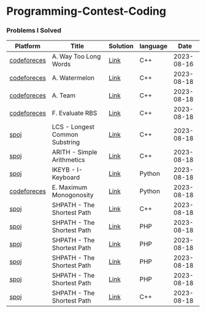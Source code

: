 # Programming-Contest-Coding

### Problems I Solved
Platform | Title | Solution | language | Date |
|---|---|---|---|---|
| [codeforeces](https://codeforces.com/contest/71/problem/A) | A. Way Too Long Words | [Link](https://github.com/Hasib98/Programming-Contest-Coding/blob/main/A.%20Way%20Too%20Long%20Words.cpp) | C++ | 2023-08-16 |
| [codeforeces](https://codeforces.com/problemset/problem/4/A) | A. Watermelon | [Link](https://github.com/Hasib98/Programming-Contest-Coding/blob/main/A.%20Watermelon.cpp) | C++ | 2023-08-18 |
| [codeforeces](https://codeforces.com/problemset/problem/231/A) | A. Team | [Link](https://github.com/Hasib98/Programming-Contest-Coding/blob/main/A.%20Team.cpp) | C++ | 2023-08-18 |
| [codeforeces](https://codeforces.com/problemset/problem/1860/F) | F. Evaluate RBS | [Link](https://github.com/Hasib98/Programming-Contest-Coding/blob/main/F.%20Evaluate%20RBS.cpp) | C++ | 2023-08-18 |
| [spoj](https://www.spoj.com/problems/LCS/) | LCS - Longest Common Substring | [Link](https://github.com/Hasib98/Programming-Contest-Coding/blob/main/LCS%20-%20Longest%20Common%20Substring.cpp) | C++ | 2023-08-18 |
| [spoj](https://www.spoj.com/problems/ARITH/) | ARITH - Simple Arithmetics | [Link](https://github.com/Hasib98/Programming-Contest-Coding/blob/main/ARITH%20-%20Simple%20Arithmetics.cpp) | C++ | 2023-08-18 |
| [spoj](https://www.spoj.com/problems/IKEYB/) | IKEYB - I-Keyboard | [Link](https://github.com/Hasib98/Programming-Contest-Coding/blob/main/IKEYB%20-%20I-Keyboard.py) | Python | 2023-08-18 |
| [codeforeces](https://codeforces.com/problemset/problem/1859/E) | E. Maximum Monogonosity | [Link](https://github.com/Hasib98/Programming-Contest-Coding/blob/main/E.%20Maximum%20Monogonosity.py) | Python | 2023-08-18 |
| [spoj](https://www.spoj.com/problems/SHPATH/) | SHPATH - The Shortest Path | [Link](https://github.com/Hasib98/Programming-Contest-Coding/blob/main/SHPATH%20-%20The%20Shortest%20Path.cpp) | C++ | 2023-08-18 |
| [spoj](https://www.spoj.com/problems/SHPATH/) | SHPATH - The Shortest Path | [Link](https://github.com/Hasib98/Programming-Contest-Coding/blob/main/SHPATH%20-%20The%20Shortest%20Path.php) | PHP | 2023-08-18 |
| [spoj](https://www.spoj.com/problems/SHPATH/) | SHPATH - The Shortest Path | [Link](https://github.com/Hasib98/Programming-Contest-Coding/blob/main/SHPATH%20-%20The%20Shortest%20Path.php) | PHP | 2023-08-18 |
| [spoj](https://www.spoj.com/problems/SHPATH/) | SHPATH - The Shortest Path | [Link](https://github.com/Hasib98/Programming-Contest-Coding/blob/main/SHPATH%20-%20The%20Shortest%20Path.php) | PHP | 2023-08-18 |
| [spoj](https://www.spoj.com/problems/SHPATH/) | SHPATH - The Shortest Path | [Link](https://github.com/Hasib98/Programming-Contest-Coding/blob/main/SHPATH%20-%20The%20Shortest%20Path.php) | PHP | 2023-08-18 |
| [spoj](https://www.spoj.com/problems/SHPATH/) | SHPATH - The Shortest Path | [Link](https://github.com/Hasib98/Programming-Contest-Coding/blob/main/SHPATH%20-%20The%20Shortest%20Path.cpp) | C++ | 2023-08-18 |
